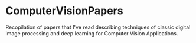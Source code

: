 # ComputerVisionPapers
Recopilation of papers that I've read describing techniques of classic digital image processing and deep learning for Computer Vision Applications.
